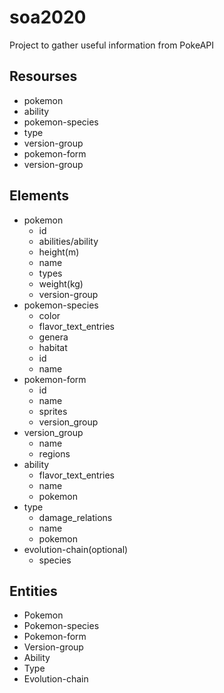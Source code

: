 # soa2020
Project to gather useful information from PokeAPI
## Resourses
- pokemon
- ability
- pokemon-species
- type
- version-group
- pokemon-form
- version-group
## Elements
- pokemon
    - id
    - abilities/ability
    - height(m)
    - name
    - types
    - weight(kg)
    - version-group
- pokemon-species
    - color
    - flavor_text_entries
    - genera
    - habitat
    - id
    - name
- pokemon-form
    - id
    - name
    - sprites
    - version_group
- version_group
    - name
    - regions
- ability
    - flavor_text_entries
    - name
    - pokemon
- type
    - damage_relations
    - name
    - pokemon
- evolution-chain(optional)
    - species
## Entities
- Pokemon
- Pokemon-species
- Pokemon-form
- Version-group
- Ability
- Type
- Evolution-chain